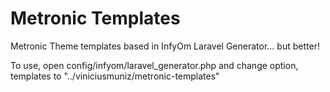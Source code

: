 # Metronic Templates

Metronic Theme templates based in InfyOm Laravel Generator... but better!

To use, open config/infyom/laravel_generator.php and change option, templates to "../viniciusmuniz/metronic-templates"
